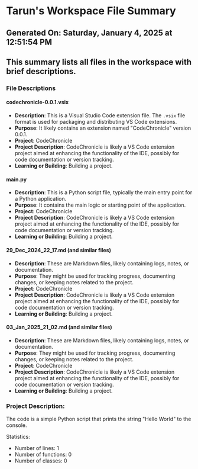 # Tarun's Workspace File Summary
## Generated On: Saturday, January 4, 2025 at 12:51:54 PM
This summary lists all files in the workspace with brief descriptions.
---
### File Descriptions

#### codechronicle-0.0.1.vsix
- **Description**: This is a Visual Studio Code extension file. The `.vsix` file format is used for packaging and distributing VS Code extensions.
- **Purpose**: It likely contains an extension named "CodeChronicle" version 0.0.1.
- **Project**: CodeChronicle
- **Project Description**: CodeChronicle is likely a VS Code extension project aimed at enhancing the functionality of the IDE, possibly for code documentation or version tracking.
- **Learning or Building**: Building a project.

#### main.py
- **Description**: This is a Python script file, typically the main entry point for a Python application.
- **Purpose**: It contains the main logic or starting point of the application.
- **Project**: CodeChronicle
- **Project Description**: CodeChronicle is likely a VS Code extension project aimed at enhancing the functionality of the IDE, possibly for code documentation or version tracking.
- **Learning or Building**: Building a project.

#### 29_Dec_2024_22_17.md (and similar files)
- **Description**: These are Markdown files, likely containing logs, notes, or documentation.
- **Purpose**: They might be used for tracking progress, documenting changes, or keeping notes related to the project.
- **Project**: CodeChronicle
- **Project Description**: CodeChronicle is likely a VS Code extension project aimed at enhancing the functionality of the IDE, possibly for code documentation or version tracking.
- **Learning or Building**: Building a project.

#### 03_Jan_2025_21_02.md (and similar files)
- **Description**: These are Markdown files, likely containing logs, notes, or documentation.
- **Purpose**: They might be used for tracking progress, documenting changes, or keeping notes related to the project.
- **Project**: CodeChronicle
- **Project Description**: CodeChronicle is likely a VS Code extension project aimed at enhancing the functionality of the IDE, possibly for code documentation or version tracking.
- **Learning or Building**: Building a project. 
### Project Description:
 The code is a simple Python script that prints the string "Hello World" to the console. 

Statistics:
- Number of lines: 1
- Number of functions: 0
- Number of classes: 0
